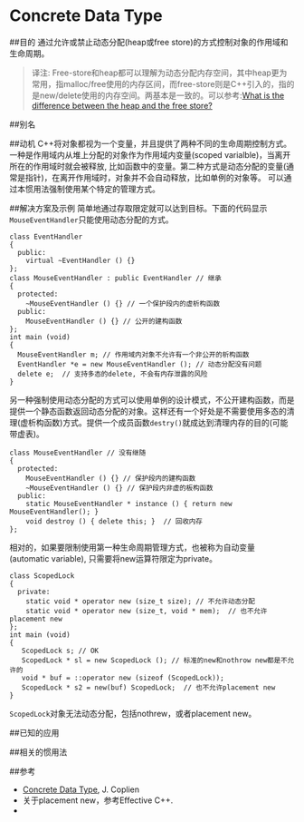 # Concrete Data Type
##目的
通过允许或禁止动态分配(heap或free store)的方式控制对象的作用域和生命周期。
>译注: Free-store和heap都可以理解为动态分配内存空间，其中heap更为常用，指malloc/free使用的内存区间，而free-store则是C++引入的，指的是new/delete使用的内存空间。两基本是一致的。可以参考:[What is the difference between the heap and the free store?](http://stackoverflow.com/questions/6161235/what-is-the-difference-between-the-heap-and-the-free-store)

##别名

##动机
C++将对象都视为一个变量，并且提供了两种不同的生命周期控制方式。一种是作用域内从堆上分配的对象作为作用域内变量(scoped varialble)，当离开所在的作用域时就会被释放, 比如函数中的变量。第二种方式是动态分配的变量(通常是指针)，在离开作用域时，对象并不会自动释放，比如单例的对象等。
可以通过本惯用法强制使用某个特定的管理方式。

##解决方案及示例
简单地通过存取限定就可以达到目标。下面的代码显示`MouseEventHandler`只能使用动态分配的方式。
```
class EventHandler
{
  public:
    virtual ~EventHandler () {}
};
class MouseEventHandler : public EventHandler // 继承
{
  protected:
    ~MouseEventHandler () {} // 一个保护段内的虚析构函数
  public:
    MouseEventHandler () {} // 公开的建构函数
};
int main (void)
{
  MouseEventHandler m; // 作用域内对象不允许有一个非公开的析构函数
  EventHandler *e = new MouseEventHandler (); // 动态分配没有问题
  delete e;  // 支持多态的delete, 不会有内存泄露的风险
}
```

另一种强制使用动态分配的方式可以使用单例的设计模式，不公开建构函数，而是提供一个静态函数返回动态分配的对象。这样还有一个好处是不需要使用多态的清理(虚析构函数)方式。提供一个成员函数`destry()`就成达到清理内存的目的(可能带虚表)。
```
class MouseEventHandler // 没有继随
{
  protected:
    MouseEventHandler () {} // 保护段内的建构函数
    ~MouseEventHandler () {} // 保护段内非虚的板构函数
  public:
    static MouseEventHandler * instance () { return new MouseEventHandler(); }
    void destroy () { delete this; }  // 回收内存
};
```

相对的，如果要限制使用第一种生命周期管理方式，也被称为自动变量(automatic variable), 只需要将new运算符限定为private。
```
class ScopedLock
{
  private:
    static void * operator new (size_t size); // 不允许动态分配
    static void * operator new (size_t, void * mem);  // 也不允许placement new
};
int main (void)
{
   ScopedLock s; // OK
   ScopedLock * sl = new ScopedLock (); // 标准的new和nothrow new都是不允许的
   void * buf = ::operator new (sizeof (ScopedLock));
   ScopedLock * s2 = new(buf) ScopedLock;  // 也不允许placement new
}
```
`ScopedLock`对象无法动态分配，包括nothrew，或者placement new。

##已知的应用

##相关的惯用法

##参考
* [Concrete Data Type](http://www.laputan.org/pub/sag/coplien-idioms.doc), J. Coplien
* 关于placement new，参考Effective C++.
*

